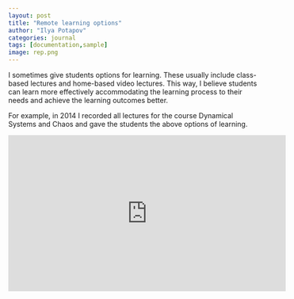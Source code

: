 ```yaml
---
layout: post
title: "Remote learning options"
author: "Ilya Potapov"
categories: journal
tags: [documentation,sample]
image: rep.png
---
```


I sometimes give students options for learning. These usually include class-based lectures
and home-based video lectures. This way, I believe students can learn more effectively 
accommodating the learning process to their needs and achieve the learning outcomes better.

For example, in 2014 I recorded all lectures for the course Dynamical Systems and Chaos and
gave the students the above options of learning.

<iframe width="560" height="315" src="https://youtu.be/2FZ51_3xIl0" frameborder="0" allowfullscreen></iframe>

